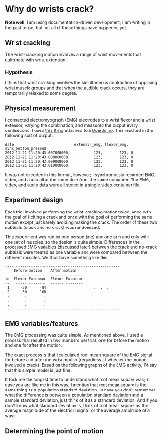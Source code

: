 Why do wrists crack?
===
**Note well**: I am using documentation-driven development; I am writing in the
past tense, but not all of these things have happened yet.

## Wrist cracking
The wrist-cracking motion involves a range of wrist movements that culminate
with wrist extension.

### Hypothesis
I think that wrist cracking involves the simultaneous contraction of opposing
wrist muscle groups and that when the audible crack occurs, they are
temporarily relaxed to some degree.

## Physical measurement
I connected electromyograph (EMG) electrodes to a wrist flexor and a wrist extensor, varying the
combination, and measured the output every centisecond. I used
[this thing]()
attached to a [Boarduino]().
This resulted in the following sort of output.

    date,                           extensor_emg, flexor_emg, sync_button_pressed
    2012-11-21 11:20:43.007000000,           123,        123, 0
    2012-11-21 11:20:43.008000000,           123,        123, 0
    2012-11-21 11:20:43.009000000,           123,        123, 0
    2012-11-21 11:20:43.010000000,           123,        123, 0

It was not encoded in this format, however; I synchronously recorded
EMG, video, and audio all at the same time from the same computer.
The EMG, video, and audio data were all stored in a single video container file.

## Experiment design
Each trial involved performing the wrist-cracking motion twice, once with the
goal of iliciting a crack and once with the goal of performing the same motion
except just barely avoiding making the crack. The order of these two subtrials
(crack and no crack) was randomized.

This experiment was run on one person (me) and one arm and only with one set
of muscles, so the design is quite simple. Differences in the processed EMG
variables (discussed later) between the crack and no-crack subtrials were
treated as one variable and were compared between the different muscles.
We thus have something like this.

    -----------------------------------------------------
        Before motion    After motion
        ---------------  --------------- 
    id  Flexor Extensor  Flexor Extensor
    --  ------ --------  ------ --------
     1     -30      -84                      .  .  .
     2      30      100
     .       .        .
     .       .        .
     .       .        .
    -----------------------------------------------------

## EMG variables/features
The EMG processing was quite simple. As mentioned above, I used a process
that resulted in two numbers per trial, one for before the motion and one
for after the motion.

The exact process is that I calculated root mean square of the EMG signal
for before and after the wrist motion (regardless of whether the motion
involved a crack). Based on the following graphs of the EMG activity,
I'd say that this simple model is just fine.

It took me the longest time to understand what root mean
square was; in case you are like me in this way, I mention that root mean
square is the same thing as a population standard deviation. In case you
don't remember what the difference is between a population standard deviation
and a sample standard deviation, just think of it as a standard deviation.
And if you don't know what standard deviation is, think of root mean square
as the average magnitude of the electrical signal, or the average amplitude
of a wave.

## Determining the point of motion
